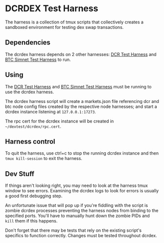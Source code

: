 # DCRDEX Test Harness

The harness is a collection of tmux scripts that collectively creates a
sandboxed environment for testing dex swap transactions.

## Dependencies

The dcrdex harness depends on 2 other harnesses: [DCR Test Harness](dex/testing/dcr/README.md) and [BTC Simnet Test Harness](dex/testing/btc/README.md) to run.

## Using

The [DCR Test Harness](dex/testing/dcr/README.md) and [BTC Simnet Test Harness](dex/testing/btc/README.md) must be running to use the dcrdex harness.

The dcrdex harness script will create a markets.json file referencing dcr and btc
node config files created by the respective node harnesses; and start a dcrdex
instance listening at `127.0.0.1:17273`.

The rpc cert for the dcrdex instance will be created in `~/dextest/dcrdex/rpc.cert`.

## Harness control

To quit the harness, use ctrl+c to stop the running dcrdex instance and then 
`tmux kill-session` to exit the harness.

## Dev Stuff

If things aren't looking right, you may need to look at the harness tmux window
to see errors. Examining the dcrdex logs to look for errors is usually a good
first debugging step.

An unfortunate issue that will pop up if you're fiddling with the script is
zombie dcrdex processes preventing the harness nodes from binding to the
specified ports. You'll have to manually hunt down the zombie PIDs and `kill`
them if this happens.

Don't forget that there may be tests that rely on the existing script's
specifics to function correctly. Changes must be tested throughout dcrdex.
